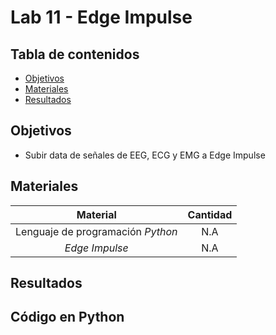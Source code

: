 # Lab 11 - Edge Impulse

## Tabla de contenidos
- [Objetivos](#objetivos)
- [Materiales](#materiales)
- [Resultados](#resultados)



##  Objetivos
- Subir data de señales de EEG, ECG y EMG a Edge Impulse 

## Materiales
| Material | Cantidad |
|:--------------:|:--------------:|
| Lenguaje de programación *Python* | N.A | 
| *Edge Impulse* | N.A | 


## Resultados


## Código en Python





